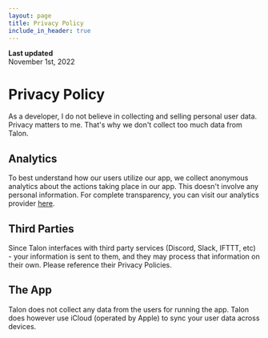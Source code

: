 ```yaml
---
layout: page
title: Privacy Policy
include_in_header: true
---
```


**Last updated**  
November 1st, 2022

# Privacy Policy

As a developer, I do not believe in collecting and selling personal user data. Privacy matters to me. That's why we don't collect too much data from Talon.

## Analytics

To best understand how our users utilize our app, we collect anonymous analytics about the actions taking place in our app. This doesn't involve any personal information. For complete transparency, you can visit our analytics provider [here](https://telemetrydeck.com).

## Third Parties

Since Talon interfaces with third party services (Discord, Slack, IFTTT, etc) - your information is sent to them, and they may process that information on their own. Please reference their Privacy Policies.

## The App

Talon does not collect any data from the users for running the app. Talon does however use iCloud (operated by Apple) to sync your user data across devices.
